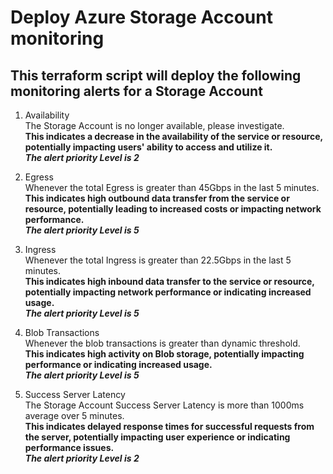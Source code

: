 # Deploy Azure Storage Account monitoring
## This terraform script will deploy the following monitoring alerts for a Storage Account  

1. Availability  
The Storage Account is no longer available, please investigate.  
**This indicates a decrease in the availability of the service or resource, potentially impacting users' ability to access and utilize it.**  
***The alert priority Level is 2***  

2. Egress  
Whenever the total Egress is greater than 45Gbps in the last 5 minutes.  
**This indicates high outbound data transfer from the service or resource, potentially leading to increased costs or impacting network performance.**  
***The alert priority Level is 5***  

3. Ingress  
Whenever the total Ingress is greater than 22.5Gbps in the last 5 minutes.  
**This indicates high inbound data transfer to the service or resource, potentially impacting network performance or indicating increased usage.**  
***The alert priority Level is 5***  

4. Blob Transactions  
Whenever the blob transactions is greater than dynamic threshold.  
**This indicates high activity on Blob storage, potentially impacting performance or indicating increased usage.**  
***The alert priority Level is 5***  

5. Success Server Latency  
The Storage Account Success Server Latency is more than 1000ms average over 5 minutes.  
**This indicates delayed response times for successful requests from the server, potentially impacting user experience or indicating performance issues.**  
***The alert priority Level is 2***  